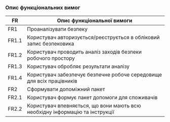 ### Опис функціональних вимог
| FR          |  Опис функціональної вимоги                                                                                                                     |
| ----------- | ----------------------------------------------------------------------------------------------------------------------------------------------- |
| FR1         | Проаналізувати безпеку                                                                                                                          |
| FR1.1       | Користувач авторизується/реєструється в обліковий запис безпековика                                                                             |
| FR1.2       | Користувач проводить аналіз заходів безпеки робочого простору                                                                                   |            
| FR1.3       | Користувач обробляє результати аналізу                                                                                                          |
| FR1.4       | Користувач забезпечує безпечне робоче середовище для всіх працівників                                                                           |
| FR2         | Сформувати допоміжний пакет                                                                                                                     |                                                              
| FR2.1       | Користувач формує пакет допомоги для споживачів                                                                                                 |
| FR2.2       | Користувач впевняється, що вони мають всю необхідну інформацію та інструкції                                                                    |
